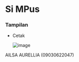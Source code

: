 # Si MPus

### Tampilan

* Cetak

  ![image](https://github.com/ailsaaurellia/Simpus3/assets/148856554/b7c5ac4e-7c70-4f78-b3be-0a731f140e0c)

  
AILSA AURELLIA (09030622047)
